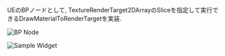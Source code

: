 UEのBPノードとして, TextureRenderTarget2DArrayのSliceを指定して実行できるDrawMaterialToRenderTargetを実装.

![BP Node](../../images/node.png)

![Sample Widget](../../images/SampleWidget.png)

